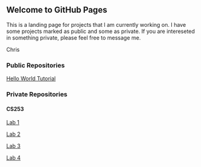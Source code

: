 ## Welcome to GitHub Pages

This is a landing page for projects that I am currently working on.  I have some projects marked as public and some as private.  If you are intereseted in something private, please feel free to message me.

Chris

### Public Repositories

[Hello World Tutorial](https://github.com/snoozebsu/Hello-World)

### Private Repositories
#### CS253
[Lab 1](https://github.com/HindmanCourses/cs253-f21-lab01-snoozebsu)

[Lab 2](https://github.com/HindmanCourses/cs253-f21-lab02-snoozebsu)

[Lab 3](https://github.com/HindmanCourses/cs253-f21-lab03-snoozebsu)

[Lab 4](https://github.com/HindmanCourses/cs253-f21-lab04-snoozebsu)


